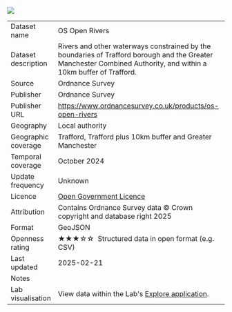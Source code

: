 [<img src="thumbnail.png">](trafford_watercourses_styled.geojson)
</br>

<table>
<tr>
	<td>Dataset name</td>
	<td>OS Open Rivers</td>
</tr>
<tr>
	<td>Dataset description</td>
	<td>Rivers and other waterways constrained by the boundaries of Trafford borough and the Greater Manchester Combined Authority, and within a 10km buffer of Trafford.</td>
</tr>
<tr>
	<td>Source</td>
	<td>Ordnance Survey</td>
</tr>
<tr>
	<td>Publisher</td>
	<td>Ordnance Survey</td>
</tr>
<tr>
	<td>Publisher URL</td>
	<td><a href="https://www.ordnancesurvey.co.uk/products/os-open-rivers">https://www.ordnancesurvey.co.uk/products/os-open-rivers</a></td>
</tr>
<tr>
	<td>Geography</td>
	<td>Local authority</td>
</tr>
<tr>
	<td>Geographic coverage</td>
	<td>Trafford, Trafford plus 10km buffer and Greater Manchester</td>
</tr>
<tr>
	<td>Temporal coverage</td>
	<td>October 2024</td>
</tr>
<tr>
	<td>Update frequency</td>
	<td>Unknown</td>
</tr>
<tr>
	<td>Licence</td>
	<td><a href="http://www.nationalarchives.gov.uk/doc/open-government-licence/version/3/">Open Government Licence</a></td>
</tr>
<tr>
	<td>Attribution</td>
	<td>Contains Ordnance Survey data © Crown copyright and database right 2025</td>
</tr>
<tr>
	<td>Format</td>
	<td>GeoJSON</td>
</tr>
<tr>
	<td>Openness rating</td>
	<td>&#9733&#9733&#9733&#9734&#9734&nbsp; Structured data in open format (e.g. CSV)</td>
</tr>
<tr>
	<td>Last updated</td>
	<td>2025-02-21</td>
</tr>
<tr>
	<td>Notes</td>
	<td></td>
</tr>
<tr>
	<td>Lab visualisation</td>
	<td>View data within the Lab's <a href="https://www.trafforddatalab.io/explore/index.html?dataset=watercourses">Explore application</a>.</td>
</tr>
</table>
